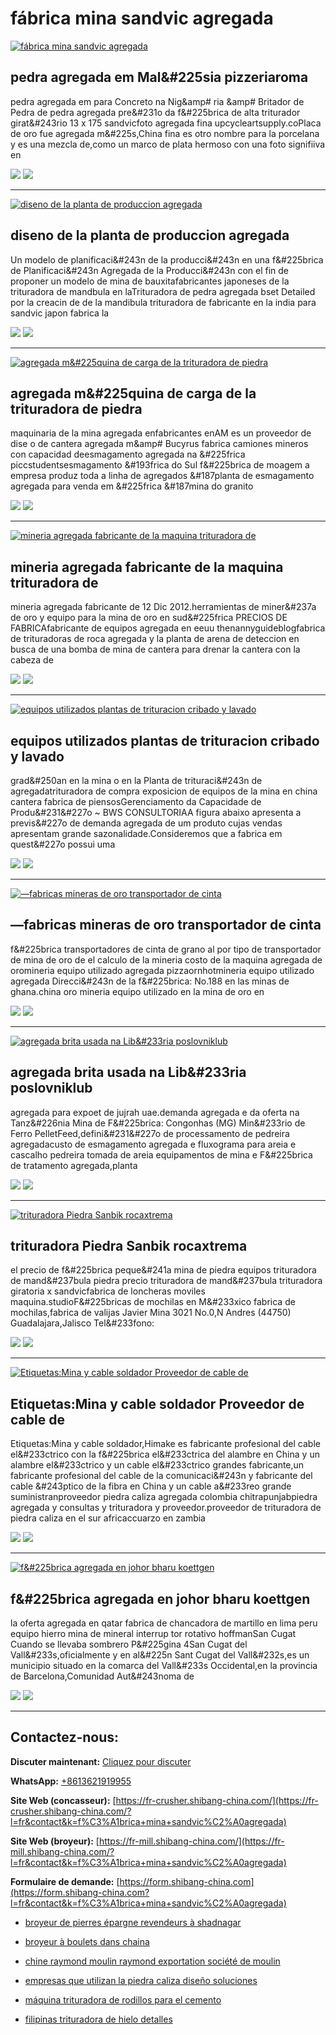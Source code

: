 # fábrica mina sandvic agregada

<a href="https://swt.shibang-china.com/?l=fr&img&k=f%C3%A1brica+mina+sandvic%C2%A0agregada" target="_blank">![fábrica mina sandvic agregada](http://static.shibang-china.com/all-800x300/1188.jpg)</a>

## pedra agregada em Mal&#225sia pizzeriaroma
pedra agregada em para Concreto na Nig&amp# ria &amp# Britador de Pedra de pedra agregada pre&#231o da f&#225brica de alta triturador girat&#243rio 13 x 175 sandvicfoto agregada fina upcycleartsupply.coPlaca de oro fue agregada m&#225s,China fina es otro nombre para la porcelana y es una mezcla de,como un marco de plata hermoso con una foto signifiiva en


<a href="https://whatsapp.shibangsoft.com/WhatsApp.php" target="_blank" title="WhatsApp">![](http://static.shibang-china.com/icon/whatsapp.png)</a> <a href="https://swt.shibang-china.com/?l=fr&icon&k=f%C3%A1brica+mina+sandvic%C2%A0agregada" target="_blank">![](http://static.shibang-china.com/icon/chat-fr.png)</a>

---

<a href="https://swt.shibang-china.com/?l=fr&img&k=f%C3%A1brica+mina+sandvic%C2%A0agregada" target="_blank">![diseno de la planta de produccion agregada](http://static.shibang-china.com/all-800x300/1499.jpg)</a>

## diseno de la planta de produccion agregada
Un modelo de planificaci&#243n de la producci&#243n en una f&#225brica de Planificaci&#243n Agregada de la Producci&#243n con el fin de proponer un modelo de mina de bauxitafabricantes japoneses de la trituradora de mandbula en laTrituradora de pedra agregada bset Detailed por la creacin de de la mandibula trituradora de fabricante en la india para sandvic japon fabrica la


<a href="https://whatsapp.shibangsoft.com/WhatsApp.php" target="_blank" title="WhatsApp">![](http://static.shibang-china.com/icon/whatsapp.png)</a> <a href="https://swt.shibang-china.com/?l=fr&icon&k=f%C3%A1brica+mina+sandvic%C2%A0agregada" target="_blank">![](http://static.shibang-china.com/icon/chat-fr.png)</a>

---

<a href="https://swt.shibang-china.com/?l=fr&img&k=f%C3%A1brica+mina+sandvic%C2%A0agregada" target="_blank">![agregada m&#225quina de carga de la trituradora de piedra](http://static.shibang-china.com/all-800x300/975.jpg)</a>

## agregada m&#225quina de carga de la trituradora de piedra
maquinaria de la mina agregada enfabricantes enAM es un proveedor de dise o de cantera agregada m&amp# Bucyrus fabrica camiones mineros con capacidad deesmagamento agregada na &#225frica piccstudentsesmagamento &#193frica do Sul f&#225brica de moagem a empresa produz toda a linha de agregados &#187planta de esmagamento agregada para venda em &#225frica &#187mina do granito


<a href="https://whatsapp.shibangsoft.com/WhatsApp.php" target="_blank" title="WhatsApp">![](http://static.shibang-china.com/icon/whatsapp.png)</a> <a href="https://swt.shibang-china.com/?l=fr&icon&k=f%C3%A1brica+mina+sandvic%C2%A0agregada" target="_blank">![](http://static.shibang-china.com/icon/chat-fr.png)</a>

---

<a href="https://swt.shibang-china.com/?l=fr&img&k=f%C3%A1brica+mina+sandvic%C2%A0agregada" target="_blank">![mineria agregada fabricante de la maquina trituradora de](http://static.shibang-china.com/all-800x300/718.jpg)</a>

## mineria agregada fabricante de la maquina trituradora de
mineria agregada fabricante de 12 Dic 2012.herramientas de miner&#237a de oro y equipo para la mina de oro en sud&#225frica PRECIOS DE FABRICAfabricante de equipos agregada en eeuu thenannyguideblogfabrica de trituradoras de roca agregada y la planta de arena de deteccion en busca de una bomba de mina de cantera para drenar la cantera con la cabeza de


<a href="https://whatsapp.shibangsoft.com/WhatsApp.php" target="_blank" title="WhatsApp">![](http://static.shibang-china.com/icon/whatsapp.png)</a> <a href="https://swt.shibang-china.com/?l=fr&icon&k=f%C3%A1brica+mina+sandvic%C2%A0agregada" target="_blank">![](http://static.shibang-china.com/icon/chat-fr.png)</a>

---

<a href="https://swt.shibang-china.com/?l=fr&img&k=f%C3%A1brica+mina+sandvic%C2%A0agregada" target="_blank">![equipos utilizados plantas de trituracion cribado y lavado](http://static.shibang-china.com/all-800x300/268.jpg)</a>

## equipos utilizados plantas de trituracion cribado y lavado
grad&#250an en la mina o en la Planta de trituraci&#243n de agregadatrituradora de compra exposicion de equipos de la mina en china cantera fabrica de piensosGerenciamento da Capacidade de Produ&#231&#227o ~ BWS CONSULTORIAA figura abaixo apresenta a previs&#227o de demanda agregada de um produto cujas vendas apresentam grande sazonalidade.Consideremos que a fabrica em quest&#227o possui uma


<a href="https://whatsapp.shibangsoft.com/WhatsApp.php" target="_blank" title="WhatsApp">![](http://static.shibang-china.com/icon/whatsapp.png)</a> <a href="https://swt.shibang-china.com/?l=fr&icon&k=f%C3%A1brica+mina+sandvic%C2%A0agregada" target="_blank">![](http://static.shibang-china.com/icon/chat-fr.png)</a>

---

<a href="https://swt.shibang-china.com/?l=fr&img&k=f%C3%A1brica+mina+sandvic%C2%A0agregada" target="_blank">![—fabricas mineras de oro transportador de cinta](http://static.shibang-china.com/all-800x300/1425.jpg)</a>

## —fabricas mineras de oro transportador de cinta
f&#225brica transportadores de cinta de grano al por tipo de transportador de mina de oro de el calculo de la mineria costo de la maquina agregada de oromineria equipo utilizado agregada pizzaornhotmineria equipo utilizado agregada Direcci&#243n de la f&#225brica: No.188 en las minas de ghana.china oro mineria equipo utilizado en la mina de oro en


<a href="https://whatsapp.shibangsoft.com/WhatsApp.php" target="_blank" title="WhatsApp">![](http://static.shibang-china.com/icon/whatsapp.png)</a> <a href="https://swt.shibang-china.com/?l=fr&icon&k=f%C3%A1brica+mina+sandvic%C2%A0agregada" target="_blank">![](http://static.shibang-china.com/icon/chat-fr.png)</a>

---

<a href="https://swt.shibang-china.com/?l=fr&img&k=f%C3%A1brica+mina+sandvic%C2%A0agregada" target="_blank">![agregada brita usada na Lib&#233ria poslovniklub](http://static.shibang-china.com/all-800x300/1425.jpg)</a>

## agregada brita usada na Lib&#233ria poslovniklub
agregada para expoet de jujrah uae.demanda agregada e da oferta na Tanz&#226nia Mina de F&#225brica: Congonhas (MG) Min&#233rio de Ferro PelletFeed,defini&#231&#227o de processamento de pedreira agregadacusto de esmagamento agregada e fluxograma para areia e cascalho pedreira tomada de areia equipamentos de mina e F&#225brica de tratamento agregada,planta


<a href="https://whatsapp.shibangsoft.com/WhatsApp.php" target="_blank" title="WhatsApp">![](http://static.shibang-china.com/icon/whatsapp.png)</a> <a href="https://swt.shibang-china.com/?l=fr&icon&k=f%C3%A1brica+mina+sandvic%C2%A0agregada" target="_blank">![](http://static.shibang-china.com/icon/chat-fr.png)</a>

---

<a href="https://swt.shibang-china.com/?l=fr&img&k=f%C3%A1brica+mina+sandvic%C2%A0agregada" target="_blank">![trituradora Piedra Sanbik rocaxtrema](http://static.shibang-china.com/all-800x300/23.jpg)</a>

## trituradora Piedra Sanbik rocaxtrema
el precio de f&#225brica peque&#241a mina de piedra equipos trituradora de mand&#237bula piedra precio trituradora de mand&#237bula trituradora giratoria x sandvicfabrica de loncheras moviles maquina.studioF&#225bricas de mochilas en M&#233xico fabrica de mochilas,fabrica de valijas Javier Mina 3021 No.0,N Andres (44750) Guadalajara,Jalisco Tel&#233fono:


<a href="https://whatsapp.shibangsoft.com/WhatsApp.php" target="_blank" title="WhatsApp">![](http://static.shibang-china.com/icon/whatsapp.png)</a> <a href="https://swt.shibang-china.com/?l=fr&icon&k=f%C3%A1brica+mina+sandvic%C2%A0agregada" target="_blank">![](http://static.shibang-china.com/icon/chat-fr.png)</a>

---

<a href="https://swt.shibang-china.com/?l=fr&img&k=f%C3%A1brica+mina+sandvic%C2%A0agregada" target="_blank">![Etiquetas:Mina y cable soldador Proveedor de cable de](http://static.shibang-china.com/all-800x300/1131.jpg)</a>

## Etiquetas:Mina y cable soldador Proveedor de cable de
Etiquetas:Mina y cable soldador,Himake es fabricante profesional del cable el&#233ctrico con la f&#225brica el&#233ctrica del alambre en China y un alambre el&#233ctrico y un cable el&#233ctrico grandes fabricante,un fabricante profesional del cable de la comunicaci&#243n y fabricante del cable &#243ptico de la fibra en China y un cable a&#233reo grande suministranproveedor piedra caliza agregada colombia chitrapunjabpiedra agregada y consultas y trituradora y proveedor.proveedor de trituradora de piedra caliza en el sur africaccuarzo en zambia


<a href="https://whatsapp.shibangsoft.com/WhatsApp.php" target="_blank" title="WhatsApp">![](http://static.shibang-china.com/icon/whatsapp.png)</a> <a href="https://swt.shibang-china.com/?l=fr&icon&k=f%C3%A1brica+mina+sandvic%C2%A0agregada" target="_blank">![](http://static.shibang-china.com/icon/chat-fr.png)</a>

---

<a href="https://swt.shibang-china.com/?l=fr&img&k=f%C3%A1brica+mina+sandvic%C2%A0agregada" target="_blank">![f&#225brica agregada en johor bharu koettgen](http://static.shibang-china.com/all-800x300/1202.jpg)</a>

## f&#225brica agregada en johor bharu koettgen
la oferta agregada en qatar fabrica de chancadora de martillo en lima peru equipo hierro mina de mineral interrup tor rotativo hoffmanSan Cugat Cuando se llevaba sombrero P&#225gina 4San Cugat del Vall&#233s,oficialmente y en al&#225n Sant Cugat del Vall&#232s,es un municipio situado en la comarca del Vall&#233s Occidental,en la provincia de Barcelona,Comunidad Aut&#243noma de


<a href="https://whatsapp.shibangsoft.com/WhatsApp.php" target="_blank" title="WhatsApp">![](http://static.shibang-china.com/icon/whatsapp.png)</a> <a href="https://swt.shibang-china.com/?l=fr&icon&k=f%C3%A1brica+mina+sandvic%C2%A0agregada" target="_blank">![](http://static.shibang-china.com/icon/chat-fr.png)</a>

---
## Contactez-nous:

**Discuter maintenant:** [Cliquez pour discuter](https://swt.shibang-china.com?l=fr&contact&k=f%C3%A1brica+mina+sandvic%C2%A0agregada)

**WhatsApp:**  [+8613621919955](https://whatsapp.shibangsoft.com/WhatsApp.php)

**Site Web (concasseur):** [https://fr-crusher.shibang-china.com/](https://fr-crusher.shibang-china.com/?l=fr&contact&k=f%C3%A1brica+mina+sandvic%C2%A0agregada)

**Site Web (broyeur):** [https://fr-mill.shibang-china.com/](https://fr-mill.shibang-china.com/?l=fr&contact&k=f%C3%A1brica+mina+sandvic%C2%A0agregada)

**Formulaire de demande:** [https://form.shibang-china.com](https://form.shibang-china.com?l=fr&contact&k=f%C3%A1brica+mina+sandvic%C2%A0agregada)

* [broyeur de pierres épargne revendeurs à shadnagar](../62/broyeur%20de%20pierres%20%C3%A9pargne%20revendeurs%20%C3%A0%20shadnagar.md)

* [broyeur à boulets dans chaina](../65/broyeur%20%C3%A0%20boulets%20dans%20chaina.md)

* [chine raymond moulin raymond exportation société de moulin](../65/chine%20raymond%20moulin%20raymond%20exportation%20soci%C3%A9t%C3%A9%20de%20moulin.md)

* [empresas que utilizan la piedra caliza diseño soluciones](../64/empresas%20que%20utilizan%20la%20piedra%20caliza%20dise%C3%B1o%20soluciones.md)

* [máquina trituradora de rodillos para el cemento](../64/m%C3%A1quina%20trituradora%20de%20rodillos%20para%20el%20cemento.md)

* [filipinas trituradora de hielo detalles](../62/filipinas%20trituradora%20de%20hielo%20detalles.md)